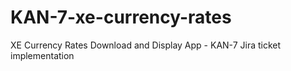 # KAN-7-xe-currency-rates
XE Currency Rates Download and Display App - KAN-7 Jira ticket implementation
